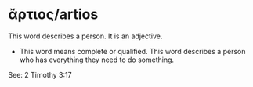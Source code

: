 # ἄρτιος/artios
This word describes a person. It is an adjective.

* This word means complete or qualified. This word describes a person who has everything they need to do something.  

See: 2 Timothy 3:17

